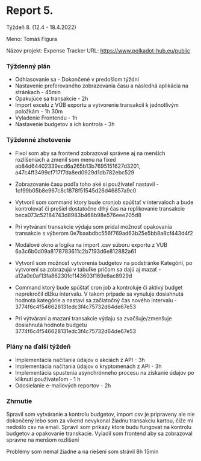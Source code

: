 # Report 5.

Týždeň 8. (12.4 - 18.4.2022)

Meno: Tomáš Figura

Názov projekt: Expense Tracker
URL: https://www.polkadot-hub.eu/public

### Týždenný plán
- Odhlasovanie sa - Dokončené v predošlom týždni
- Nastavenie preferovaného zobrazovania času a následná aplikácia na stránkach - 45min
- Opakujúce sa transakcie - 2h
- Import excelu z VÚB exportu a vytvorenie transakcií k jednotlivým položkám - 1h 30m
- Vyladenie Frontendu - 1h
- Nastavenie budgetov a ich kontrola - 3h

### Týždenné zhotovenie

- Fixol som aby sa frontend zobrazoval správne aj na menších rozlíšeniach a zmenil som menu na fixed ab84d64402339ecd6a265b13b7695151627d3201, a47c4ff3499cf717f7da8ed0929d1db782ebc529 

- Zobrazovanie času podľa toho aké si používateľ nastavil - 1cf99b05b8e967c8c1878f51545d26d46857a9c0 

- Vytvoril som command ktory bude cronjob spúštať v intervaloch a bude kontrolovať či prešiel dostatočne dlhý čas na replikovanie transakcie beca073c52184743d8983b468b98e576eee205d8 

- Pri vytváraní transakcie výdaju som pridal možnosť opakovania transakcie s výberom 0e7baabdbc556f769ad63b25e5bb8a8cf443d4f2 

- Modálové okno a logika na import .csv súboru exportu z VUB 6a3c6b0d09a8178783611c2b7193d6e812882a61 

- Vytvoril som možnosť vytvorenia budgetov na podstránke Kategórií, po vytvorení sa zobrazujú v tabuľke pričom sa dajú aj mazať - a12a0c0af13fa86230fcf143603f169e6ac8929d 

- Command ktorý bude spúštať cron job a kontroluje či aktivý budget neprekročil dlžku intervalu. V takom pripade sa vynuluje dosiahnutá hodnota kategórie a nastaví sa začiatočný čas nového intervalu - 3774f6c4f546628131edc3f4c75732d64de67e53 

- Pri výtváraní a mazaní transakcie výdaju sa zvačšuje/zmenšuje dosiahnutá hodnota budgetu 3774f6c4f546628131edc3f4c75732d64de67e53 


### Plány na ďalší týždeň
- Implementácia načítania údajov o akciách z API - 3h 
- Implementácia načítania údajov o kryptomenách z API - 3h
- Implementácia spustenia asynchrónneho procesu na získanie údajov po kliknutí používateľom - 1 h
- Odosielanie e-mailových reportov - 2h

### Zhrnutie

Spravil som vytváranie a kontrolu budgetov, import csv je pripraveny ale nie dokončený lebo som za víkend nevykonal žiadnu transakciu kartou, čiže mi nedošlo csv na email. Spravil som prikazy ktore budu fungovat na kontrolu budgetov a opakovanie transkacie. Vyladil som frontend aby sa zobrazoval spravne na menšom rozlišení

Problémy som nemal žiadne a na riešení som strávil 8h 15min